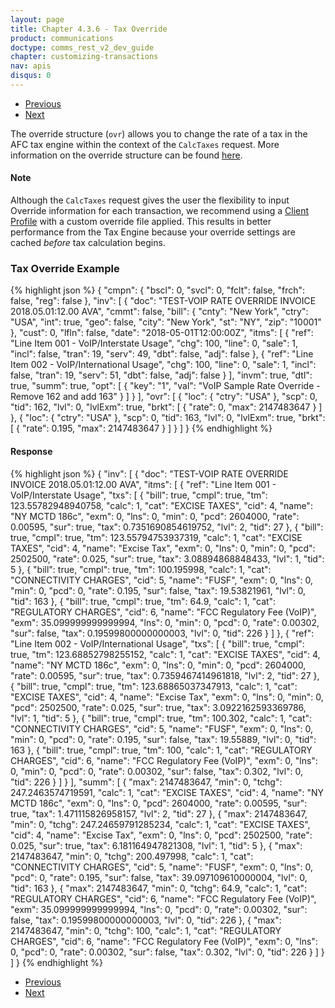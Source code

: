 ```yaml
---
layout: page
title: Chapter 4.3.6 - Tax Override
product: communications
doctype: comms_rest_v2_dev_guide
chapter: customizing-transactions
nav: apis
disqus: 0
---
```


<ul class="pager">
  <li class="previous"><a href="/communications/dev-guide_rest_v2/customizing-transactions/sample-transactions/inter-intrastate/"><i class="glyphicon glyphicon-chevron-left"></i>Previous</a></li>
  <li class="next"><a href="/communications/dev-guide_rest_v2/customizing-transactions/sample-transactions/safe-harbor-override/">Next<i class="glyphicon glyphicon-chevron-right"></i></a></li>
</ul>

The override structure (<code>ovr</code>) allows you to change the rate of a tax in the AFC tax engine within the context of the <code>CalcTaxes</code> request.  More information on the override structure can be found <a class="dev-guide-link" href="/communications/dev-guide_rest_v2/reference/tax-override/">here</a>.

<h4 id="note">Note</h4>
Although the <code>CalcTaxes</code> request gives the user the flexibility to input Override information for each transaction, we recommend using a <a class="dev-guide-link" href="/communications/dev-guide_rest_v2/customizing-transactions/client-profiles/">Client Profile</a> with a custom override file applied. This results in better performance from the Tax Engine because your override settings are cached <i>before</i> tax calculation begins.

<h3>Tax Override Example</h3>
{% highlight json %}
{
  "cmpn": {
    "bscl": 0,
    "svcl": 0,
    "fclt": false,
    "frch": false,
    "reg": false
  },
  "inv": [
    {
      "doc": "TEST-VOIP RATE OVERRIDE INVOICE 2018.05.01:12.00 AVA",
      "cmmt": false,
      "bill": {
        "cnty": "New York",
        "ctry": "USA",
        "int": true,
        "geo": false,
        "city": "New York",
        "st": "NY",
        "zip": "10001"
      },
      "cust": 0,
      "lfln": false,
      "date": "2018-05-01T12:00:00Z",
      "itms": [
        {
          "ref": "Line Item 001 - VoIP/Interstate Usage",
          "chg": 100,
          "line": 0,
          "sale": 1,
          "incl": false,
          "tran": 19,
          "serv": 49,
          "dbt": false,
          "adj": false
        },
        {
          "ref": "Line Item 002 - VoIP/International Usage",
          "chg": 100,
          "line": 0,
          "sale": 1,
          "incl": false,
          "tran": 19,
          "serv": 51,
          "dbt": false,
          "adj": false
        }
      ],
      "invm": true,
      "dtl": true,
      "summ": true,
      "opt": [
        {
          "key": "1",
          "val": "VoIP Sample Rate Override - Remove 162 and add 163"
        }
      ]
    }
  ],
  "ovr": [
    {
      "loc": {
        "ctry": "USA"
      },
      "scp": 0,
      "tid": 162,
      "lvl": 0,
      "lvlExm": true,
      "brkt": [
        {
          "rate": 0,
          "max": 2147483647
        }
      ]
    },
    {
      "loc": {
        "ctry": "USA"
      },
      "scp": 0,
      "tid": 163,
      "lvl": 0,
      "lvlExm": true,
      "brkt": [
        {
          "rate": 0.195,
          "max": 2147483647
        }
      ]
    }
  ]
 }
 {% endhighlight %}

 <h4>Response</h4>
 {% highlight json %}
 {
  "inv": [
    {
      "doc": "TEST-VOIP RATE OVERRIDE INVOICE 2018.05.01:12.00 AVA",
      "itms": [
        {
          "ref": "Line Item 001 - VoIP/Interstate Usage",
          "txs": [
            {
              "bill": true,
              "cmpl": true,
              "tm": 123.55782948940758,
              "calc": 1,
              "cat": "EXCISE TAXES",
              "cid": 4,
              "name": "NY MCTD 186c",
              "exm": 0,
              "lns": 0,
              "min": 0,
              "pcd": 2604000,
              "rate": 0.00595,
              "sur": true,
              "tax": 0.7351690854619752,
              "lvl": 2,
              "tid": 27
            },
            {
              "bill": true,
              "cmpl": true,
              "tm": 123.55794753937319,
              "calc": 1,
              "cat": "EXCISE TAXES",
              "cid": 4,
              "name": "Excise Tax",
              "exm": 0,
              "lns": 0,
              "min": 0,
              "pcd": 2502500,
              "rate": 0.025,
              "sur": true,
              "tax": 3.08894868848433,
              "lvl": 1,
              "tid": 5
            },
            {
              "bill": true,
              "cmpl": true,
              "tm": 100.195998,
              "calc": 1,
              "cat": "CONNECTIVITY CHARGES",
              "cid": 5,
              "name": "FUSF",
              "exm": 0,
              "lns": 0,
              "min": 0,
              "pcd": 0,
              "rate": 0.195,
              "sur": false,
              "tax": 19.53821961,
              "lvl": 0,
              "tid": 163
            },
            {
              "bill": true,
              "cmpl": true,
              "tm": 64.9,
              "calc": 1,
              "cat": "REGULATORY CHARGES",
              "cid": 6,
              "name": "FCC Regulatory Fee (VoIP)",
              "exm": 35.099999999999994,
              "lns": 0,
              "min": 0,
              "pcd": 0,
              "rate": 0.00302,
              "sur": false,
              "tax": 0.19599800000000003,
              "lvl": 0,
              "tid": 226
            }
          ]
        },
        {
          "ref": "Line Item 002 - VoIP/International Usage",
          "txs": [
            {
              "bill": true,
              "cmpl": true,
              "tm": 123.68852798255152,
              "calc": 1,
              "cat": "EXCISE TAXES",
              "cid": 4,
              "name": "NY MCTD 186c",
              "exm": 0,
              "lns": 0,
              "min": 0,
              "pcd": 2604000,
              "rate": 0.00595,
              "sur": true,
              "tax": 0.7359467414961818,
              "lvl": 2,
              "tid": 27
            },
            {
              "bill": true,
              "cmpl": true,
              "tm": 123.68865037347913,
              "calc": 1,
              "cat": "EXCISE TAXES",
              "cid": 4,
              "name": "Excise Tax",
              "exm": 0,
              "lns": 0,
              "min": 0,
              "pcd": 2502500,
              "rate": 0.025,
              "sur": true,
              "tax": 3.0922162593369786,
              "lvl": 1,
              "tid": 5
            },
            {
              "bill": true,
              "cmpl": true,
              "tm": 100.302,
              "calc": 1,
              "cat": "CONNECTIVITY CHARGES",
              "cid": 5,
              "name": "FUSF",
              "exm": 0,
              "lns": 0,
              "min": 0,
              "pcd": 0,
              "rate": 0.195,
              "sur": false,
              "tax": 19.55889,
              "lvl": 0,
              "tid": 163
            },
            {
              "bill": true,
              "cmpl": true,
              "tm": 100,
              "calc": 1,
              "cat": "REGULATORY CHARGES",
              "cid": 6,
              "name": "FCC Regulatory Fee (VoIP)",
              "exm": 0,
              "lns": 0,
              "min": 0,
              "pcd": 0,
              "rate": 0.00302,
              "sur": false,
              "tax": 0.302,
              "lvl": 0,
              "tid": 226
            }
          ]
        }
      ],
      "summ": [
        {
          "max": 2147483647,
          "min": 0,
          "tchg": 247.2463574719591,
          "calc": 1,
          "cat": "EXCISE TAXES",
          "cid": 4,
          "name": "NY MCTD 186c",
          "exm": 0,
          "lns": 0,
          "pcd": 2604000,
          "rate": 0.00595,
          "sur": true,
          "tax": 1.471115826958157,
          "lvl": 2,
          "tid": 27
        },
        {
          "max": 2147483647,
          "min": 0,
          "tchg": 247.24659791285234,
          "calc": 1,
          "cat": "EXCISE TAXES",
          "cid": 4,
          "name": "Excise Tax",
          "exm": 0,
          "lns": 0,
          "pcd": 2502500,
          "rate": 0.025,
          "sur": true,
          "tax": 6.181164947821308,
          "lvl": 1,
          "tid": 5
        },
        {
          "max": 2147483647,
          "min": 0,
          "tchg": 200.497998,
          "calc": 1,
          "cat": "CONNECTIVITY CHARGES",
          "cid": 5,
          "name": "FUSF",
          "exm": 0,
          "lns": 0,
          "pcd": 0,
          "rate": 0.195,
          "sur": false,
          "tax": 39.097109610000004,
          "lvl": 0,
          "tid": 163
        },
        {
          "max": 2147483647,
          "min": 0,
          "tchg": 64.9,
          "calc": 1,
          "cat": "REGULATORY CHARGES",
          "cid": 6,
          "name": "FCC Regulatory Fee (VoIP)",
          "exm": 35.099999999999994,
          "lns": 0,
          "pcd": 0,
          "rate": 0.00302,
          "sur": false,
          "tax": 0.19599800000000003,
          "lvl": 0,
          "tid": 226
        },
        {
          "max": 2147483647,
          "min": 0,
          "tchg": 100,
          "calc": 1,
          "cat": "REGULATORY CHARGES",
          "cid": 6,
          "name": "FCC Regulatory Fee (VoIP)",
          "exm": 0,
          "lns": 0,
          "pcd": 0,
          "rate": 0.00302,
          "sur": false,
          "tax": 0.302,
          "lvl": 0,
          "tid": 226
        }
      ]
    }
  ]
}
{% endhighlight %}


<ul class="pager">
  <li class="previous"><a href="/communications/dev-guide_rest_v2/customizing-transactions/sample-transactions/inter-intrastate/"><i class="glyphicon glyphicon-chevron-left"></i>Previous</a></li>
  <li class="next"><a href="/communications/dev-guide_rest_v2/customizing-transactions/sample-transactions/safe-harbor-override/">Next<i class="glyphicon glyphicon-chevron-right"></i></a></li>
</ul>